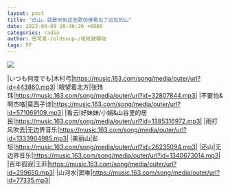```yaml
---
layout: post
title: "远山。就是听到这些歌仿佛看见了远处的山"
date: 2022-04-09 20:46:26 +0800
categories: radio
author: 任可爱-/oldsoup-/吼吼破喉咙
tags: FF
---
```

![]({{site.baseurl}}/images/cover_20220409.jpg)

|いつも何度でも|木村弓|https://music.163.com/song/media/outer/url?id=443860.mp3|
|眼望着北方|张玮玮|https://music.163.com/song/media/outer/url?id=32807844.mp3|
|不要怕&啊杰咯|莫西子诗|https://music.163.com/song/media/outer/url?id=571069109.mp3|
|看云|好妹妹/小娟&山谷里的居民|https://music.163.com/song/media/outer/url?id=1385316972.mp3|
|雨打风吹去|无边界音乐|https://music.163.com/song/media/outer/url?id=1333904985.mp3|
|美丽山|彭坦|https://music.163.com/song/media/outer/url?id=26235094.mp3|
|还山|无边界音乐|https://music.163.com/song/media/outer/url?id=1340673014.mp3|
|百年孤寂|王菲|https://music.163.com/song/media/outer/url?id=299650.mp3|
|山河水|窦唯|https://music.163.com/song/media/outer/url?id=77335.mp3|

